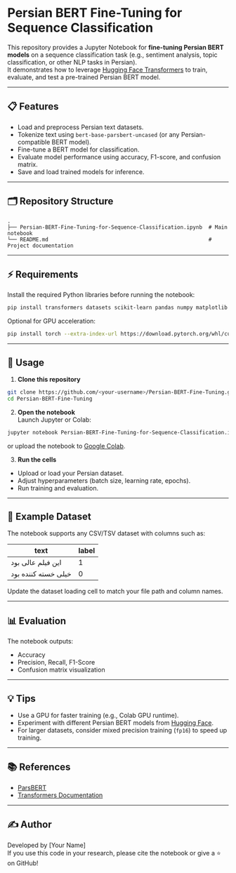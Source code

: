 # Persian BERT Fine-Tuning for Sequence Classification

This repository provides a Jupyter Notebook for **fine-tuning Persian BERT models** on a sequence classification task (e.g., sentiment analysis, topic classification, or other NLP tasks in Persian).  
It demonstrates how to leverage [Hugging Face Transformers](https://huggingface.co/transformers/) to train, evaluate, and test a pre-trained Persian BERT model.

---

## 📋 Features
- Load and preprocess Persian text datasets.
- Tokenize text using `bert-base-parsbert-uncased` (or any Persian-compatible BERT model).
- Fine-tune a BERT model for classification.
- Evaluate model performance using accuracy, F1-score, and confusion matrix.
- Save and load trained models for inference.

---

## 🗂️ Repository Structure
```
.
├── Persian-BERT-Fine-Tuning-for-Sequence-Classification.ipynb  # Main notebook
└── README.md                                                   # Project documentation
```

---

## ⚡ Requirements
Install the required Python libraries before running the notebook:

```bash
pip install transformers datasets scikit-learn pandas numpy matplotlib
```

Optional for GPU acceleration:
```bash
pip install torch --extra-index-url https://download.pytorch.org/whl/cu118
```

---

## 🚀 Usage

1. **Clone this repository**
```bash
git clone https://github.com/<your-username>/Persian-BERT-Fine-Tuning.git
cd Persian-BERT-Fine-Tuning
```

2. **Open the notebook**  
Launch Jupyter or Colab:
```bash
jupyter notebook Persian-BERT-Fine-Tuning-for-Sequence-Classification.ipynb
```
or upload the notebook to [Google Colab](https://colab.research.google.com/).

3. **Run the cells**
- Upload or load your Persian dataset.
- Adjust hyperparameters (batch size, learning rate, epochs).
- Run training and evaluation.

---

## 📝 Example Dataset
The notebook supports any CSV/TSV dataset with columns such as:

| text | label |
|------|------|
| این فیلم عالی بود | 1 |
| خیلی خسته کننده بود | 0 |

Update the dataset loading cell to match your file path and column names.

---

## 📊 Evaluation
The notebook outputs:
- Accuracy
- Precision, Recall, F1-Score
- Confusion matrix visualization

---

## 💡 Tips
- Use a GPU for faster training (e.g., Colab GPU runtime).
- Experiment with different Persian BERT models from [Hugging Face](https://huggingface.co/models?language=fa).
- For larger datasets, consider mixed precision training (`fp16`) to speed up training.

---

## 📚 References
- [ParsBERT](https://huggingface.co/HooshvareLab/bert-base-parsbert-uncased)
- [Transformers Documentation](https://huggingface.co/docs/transformers/index)


---

## ✍️ Author
Developed by [Your Name]  
If you use this code in your research, please cite the notebook or give a ⭐ on GitHub!
